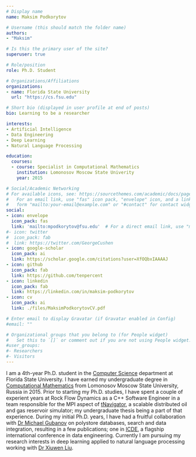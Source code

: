 ```yaml
---
# Display name
name: Maksim Podkorytov

# Username (this should match the folder name)
authors:
- "Maksim"

# Is this the primary user of the site?
superuser: true

# Role/position
role: Ph.D. Student

# Organizations/Affiliations
organizations:
- name: Florida State University
  url: "https://cs.fsu.edu"

# Short bio (displayed in user profile at end of posts)
bio: Learning to be a researcher

interests:
- Artificial Intelligence
- Data Engineering
- Deep Learning
- Natural Language Processing

education:
  courses:
  - course: Specialist in Computational Mathematics
    institution: Lomonosov Moscow State Univerity
    year: 2015

# Social/Academic Networking
# For available icons, see: https://sourcethemes.com/academic/docs/page-builder/#icons
#   For an email link, use "fas" icon pack, "envelope" icon, and a link in the
#   form "mailto:your-email@example.com" or "#contact" for contact widget.
social:
- icon: envelope
  icon_pack: fas
  link: 'mailto:mpodkorytov@fsu.edu'  # For a direct email link, use "mailto:test@example.org".
#- icon: twitter
#  icon_pack: fab
#  link: https://twitter.com/GeorgeCushen
- icon: google-scholar
  icon_pack: ai
  link: https://scholar.google.com/citations?user=XfOQbxIAAAAJ
- icon: github
  icon_pack: fab
  link: https://github.com/tenpercent
- icon: linkedin
  icon_pack: fab
  link: https://linkedin.com/in/maksim-podkorytov 
- icon: cv
  icon_pack: ai
  link: ./files/MaksimPodkorytovCV.pdf

# Enter email to display Gravatar (if Gravatar enabled in Config)
#email: ""

# Organizational groups that you belong to (for People widget)
#   Set this to `[]` or comment out if you are not using People widget.
#user_groups:
#- Researchers
#- Visitors
---
```


I am a 4th-year Ph.D. student in the [Computer Science](https://www.cs.fsu.edu/) department at Florida State University. 
      I have earned my undergraduate degree in [Computational Mathematics](https://translate.google.com/translate?sl=ru&tl=en&u=http%3A%2F%2Fnuma.math.msu.su%2F) from Lomonosov Moscow State University, Russia in 2015. 
      Prior to starting my Ph.D. studies, I have spent a couple of experient years at Rock Flow Dynamics as a C++ Software Engineer in a team responsible for the MPI aspect of [tNavigator](https://rfdyn.com/tnavigator/), 
      a scalable distributed oil and gas reservoir simulator; my undergraduate thesis being a part of that experience. 
      During my initial Ph.D. years, I have had a fruitful collaboration with [Dr Michael Gubanov](http://mgubanov.com) on polystore databases, search and data integration, 
      resulting in a few publications; one in [ICDE](https://dblp.org/db/conf/icde/), a flagship international conference in data engineering. 
      Currently I am pursuing my research interests in deep learning applied to natural language processing working with [Dr Xiuwen Liu](https://www.cs.fsu.edu/~liux/).
  
